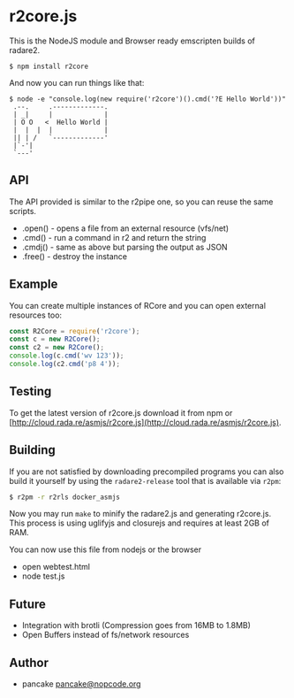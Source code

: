 r2core.js
=========

This is the NodeJS module and Browser ready emscripten builds of radare2.

	$ npm install r2core

And now you can run things like that:

	$ node -e "console.log(new require('r2core')().cmd('?E Hello World'))"
	 .--.     .-------------.
	 | _|     |             |
	 | O O   <  Hello World |
	 |  |  |  |             |
	 || | /   `-------------'
	 |`-'|
	 `---'

API
---
The API provided is similar to the r2pipe one, so you can reuse the same scripts.

* .open() - opens a file from an external resource (vfs/net)
* .cmd() - run a command in r2 and return the string
* .cmdj() - same as above but parsing the output as JSON
* .free() - destroy the instance

Example
-------

You can create multiple instances of RCore and you can open external resources too:

```js
const R2Core = require('r2core');
const c = new R2Core();
const c2 = new R2Core();
console.log(c.cmd('wv 123'));
console.log(c2.cmd('p8 4'));
```

Testing
-------

To get the latest version of r2core.js download it from npm or [http://cloud.rada.re/asmjs/r2core.js](http://cloud.rada.re/asmjs/r2core.js).

Building
--------

If you are not satisfied by downloading precompiled programs you can also build it yourself by using the `radare2-release` tool that is available via `r2pm`:
 
```sh
$ r2pm -r r2rls docker_asmjs
```

Now you may run `make` to minify the radare2.js and generating r2core.js.
This process is using uglifyjs and closurejs and requires at least 2GB of RAM.

You can now use this file from nodejs or the browser

* open webtest.html
* node test.js

Future
------

* Integration with brotli (Compression goes from 16MB to 1.8MB)
* Open Buffers instead of fs/network resources

Author
------

* pancake <pancake@nopcode.org>
